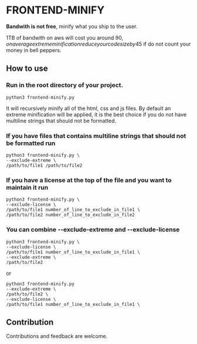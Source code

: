 # FRONTEND-MINIFY

**Bandwith is not free**, minify what you ship to the user.

1TB of bandwith on aws will cost you around 90$, on average extreme minification reduce your code size by 45%, this means saving 11.25kg of bell peppers (in italy 🇮🇹) or 40.5$ if do not count your money in bell peppers.

## How to use

### Run in the root directory of your project.

```
python3 frontend-minify.py
```

It will recursively minify all of the html, css and js files.
By default an extreme minification will be applied, it is the best choice if you do not have multiline strings that should not be formatted.

### If you have files that contains multiline strings that should not be formatted run 

```
python3 frontend-minify.py \
--exclude-extreme \
/path/to/file1 /path/to/file2
```
### If you have a license at the top of the file and you want to maintain it run 

```
python3 frontend-minify.py \
--exclude-license \
/path/to/file1 number_of_line_to_exclude_in_file1 \
/path/to/file2 number_of_line_to_exclude_in_file2
```

### You can combine --exclude-extreme and --exclude-license

```
python3 frontend-minify.py \
--exclude-license \
/path/to/file1 number_of_line_to_exclude_in_file1 \
--exclude-extreme \
/path/to/file2
```

or 

```
python3 frontend-minify.py 
--exclude-extreme \
/path/to/file2 \
--exclude-license \
/path/to/file1 number_of_line_to_exclude_in_file1 \
```

## Contribution

Contributions and feedback are welcome.